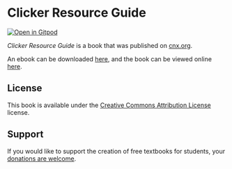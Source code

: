 # Clicker Resource Guide

[![Open in Gitpod](https://gitpod.io/button/open-in-gitpod.svg)](https://gitpod.io/from-referrer/)

_Clicker Resource Guide_ is a book that was published on [cnx.org](https://cnx.org/).

An ebook can be downloaded [here](https://github.com/cnx-user-books/cnxbook-clicker-resource-guide/releases/latest), and the book can be viewed online [here](https://github.com/cnx-user-books/cnxbook-clicker-resource-guide/releases/latest).

## License
This book is available under the [Creative Commons Attribution License](./LICENSE) license.

## Support
If you would like to support the creation of free textbooks for students, your [donations are welcome](https://riceconnect.rice.edu/donation/support-openstax-banner).
